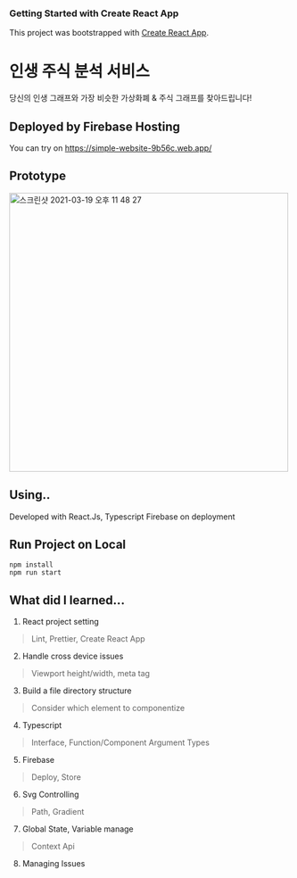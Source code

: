 ### Getting Started with Create React App

This project was bootstrapped with [Create React App](https://github.com/facebook/create-react-app).

# 인생 주식 분석 서비스

당신의 인생 그래프와 가장 비슷한 가상화폐 & 주식  그래프를 찾아드립니다!

## Deployed by Firebase Hosting

You can try on https://simple-website-9b56c.web.app/

## Prototype
<img width="500" alt="스크린샷 2021-03-19 오후 11 48 27" src="https://user-images.githubusercontent.com/37659866/118491926-70a91180-b75a-11eb-9e06-903bead989e8.png">


## Using..

Developed with React.Js, Typescript
Firebase on deployment

## Run Project on Local

```
npm install
npm run start
```

## What did I learned...

1. React project setting
> Lint, Prettier, Create React App
2. Handle cross device issues
> Viewport height/width, meta tag  
3. Build a file directory structure
> Consider which element to componentize 
4. Typescript
> Interface, Function/Component Argument Types
5. Firebase
> Deploy, Store
6. Svg Controlling
> Path, Gradient
7. Global State, Variable manage
> Context Api
8. Managing Issues



